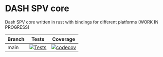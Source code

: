 # DASH SPV core
Dash SPV core written in rust with bindings for different platforms (WORK IN PROGRESS)

| Branch | Tests                                                                                                                                                                                                                                                                                                                                                                                                                                                                                                              | Coverage |
|--------|--------------------------------------------------------------------------------------------------------------------------------------------------------------------------------------------------------------------------------------------------------------------------------------------------------------------------------------------------------------------------------------------------------------------------------------------------------------------------------------------------------------------|------|
| main | [![Tests](https://github.com/dashpay/dash-shared-core/workflows/Tests%20and%20XCode%20framework/badge.svg?branch=main)](https://github.com/dashpay/dash-shared-core/actions) | [![codecov](https://codecov.io/gh/dashpay/dash-shared-core/branch/main/graph/badge.svg?token=6Z6A6FT5HV)](https://codecov.io/gh/dashpay/dash-shared-core) |

